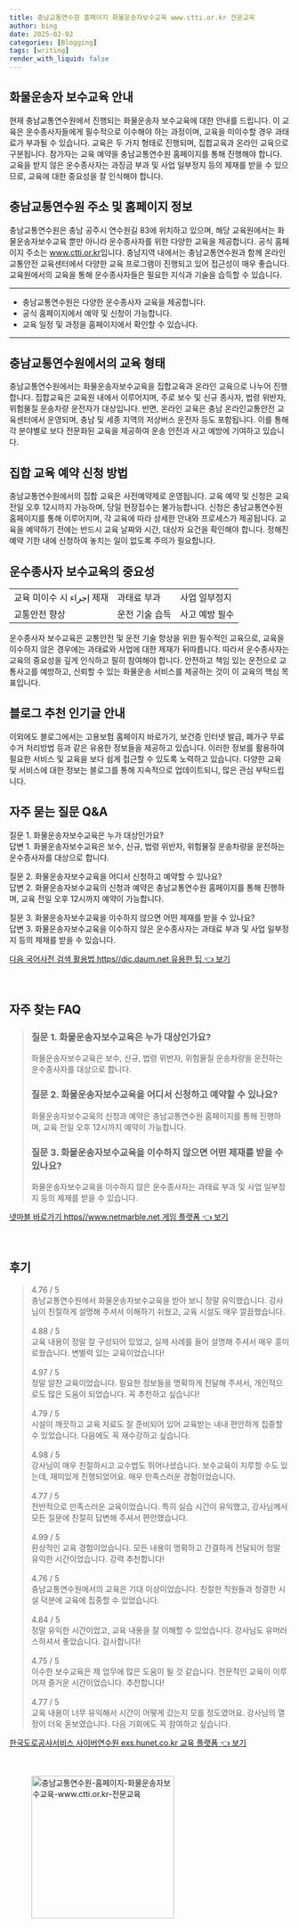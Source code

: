 ```yaml
---
title: 충남교통연수원 홈페이지 화물운송자보수교육 www.ctti.or.kr 전문교육
author: bing
date: 2025-02-02
categories: [Blogging]
tags: [writing]
render_with_liquid: false
---
```



<h2 id='화물운송자보수교육안내'>화물운송자 보수교육 안내</h2>

<p>현재 충남교통연수원에서 진행되는 화물운송자 보수교육에 대한 안내를 드립니다. 이 교육은 운수종사자들에게 필수적으로 이수해야 하는 과정이며, 교육을 미이수할 경우 과태료가 부과될 수 있습니다. 교육은 두 가지 형태로 진행되며, 집합교육과 온라인 교육으로 구분됩니다. 참가자는 교육 예약을 충남교통연수원 홈페이지를 통해 진행해야 합니다. 교육을 받지 않은 운수종사자는 과징금 부과 및 사업 일부정지 등의 제재를 받을 수 있으므로, 교육에 대한 중요성을 잘 인식해야 합니다.</p>

<h2 id='충남교통연수원정보'>충남교통연수원 주소 및 홈페이지 정보</h2>

<p>충남교통연수원은 충남 공주시 연수원길 83에 위치하고 있으며, 해당 교육원에서는 화물운송자보수교육 뿐만 아니라 운수종사자를 위한 다양한 교육을 제공합니다. 공식 홈페이지 주소는 <a href="https://www.ctti.or.kr/">www.ctti.or.kr</a>입니다. 충남지역 내에서는 충남교통연수원과 함께 온라인교통안전 교육센터에서 다양한 교육 프로그램이 진행되고 있어 접근성이 매우 좋습니다. 교육원에서의 교육을 통해 운수종사자들은 필요한 지식과 기술을 습득할 수 있습니다.</p>

<hr />

<ul>
    <li>충남교통연수원은 다양한 운수종사자 교육을 제공합니다.</li>
    <li>공식 홈페이지에서 예약 및 신청이 가능합니다.</li>
    <li>교육 일정 및 과정을 홈페이지에서 확인할 수 있습니다.</li>
</ul>

<hr />

<h2 id='교육형태'>충남교통연수원에서의 교육 형태</h2>

<p>충남교통연수원에서는 화물운송자보수교육을 집합교육과 온라인 교육으로 나누어 진행합니다. 집합교육은 교육원 내에서 이루어지며, 주로 보수 및 신규 종사자, 법령 위반자, 위험물질 운송차량 운전자가 대상입니다. 반면, 온라인 교육은 충남 온라인교통안전 교육센터에서 운영되며, 충남 및 세종 지역의 저상버스 운전자 등도 포함됩니다. 이를 통해 각 분야별로 보다 전문화된 교육을 제공하여 운송 안전과 사고 예방에 기여하고 있습니다.</p>

<h2 id='예약신청방법'>집합 교육 예약 신청 방법</h2>

<p>충남교통연수원에서의 집합 교육은 사전예약제로 운영됩니다. 교육 예약 및 신청은 교육 전일 오후 12시까지 가능하며, 당일 현장접수는 불가능합니다. 신청은 충남교통연수원 홈페이지를 통해 이루어지며, 각 교육에 따라 상세한 안내와 프로세스가 제공됩니다. 교육을 예약하기 전에는 반드시 교육 날짜와 시간, 대상자 요건을 확인해야 합니다. 정해진 예약 기한 내에 신청하여 놓치는 일이 없도록 주의가 필요합니다.</p>

<h2 id='교육중요성'>운수종사자 보수교육의 중요성</h2>

<table>
    <tr>
        <td>교육 미이수 시 إجراء 제재</td>
        <td>과태료 부과</td>
        <td>사업 일부정지</td>
    </tr>
    <tr>
        <td>교통안전 향상</td>
        <td>운전 기술 습득</td>
        <td>사고 예방 필수</td>
    </tr>
</table>

<p>운수종사자 보수교육은 교통안전 및 운전 기술 향상을 위한 필수적인 교육으로, 교육을 이수하지 않은 경우에는 과태료와 사업에 대한 제재가 뒤따릅니다. 따라서 운수종사자는 교육의 중요성을 깊게 인식하고 필히 참여해야 합니다. 안전하고 책임 있는 운전으로 교통사고를 예방하고, 신뢰할 수 있는 화물운송 서비스를 제공하는 것이 이 교육의 핵심 목표입니다.</p>

<h2 id='블로그추천'>블로그 추천 인기글 안내</h2>

<p>이외에도 블로그에서는 고용보험 홈페이지 바로가기, 보건증 인터넷 발급, 폐가구 무료수거 처리방법 등과 같은 유용한 정보들을 제공하고 있습니다. 이러한 정보를 활용하여 필요한 서비스 및 교육을 보다 쉽게 접근할 수 있도록 노력하고 있습니다. 다양한 교육 및 서비스에 대한 정보는 블로그를 통해 지속적으로 업데이트되니, 많은 관심 부탁드립니다.</p>

<h2 id='자주묻는질문'>자주 묻는 질문 Q&A</h2>

<p>질문 1. 화물운송자보수교육은 누가 대상인가요?<br>답변 1. 화물운송자보수교육은 보수, 신규, 법령 위반자, 위험물질 운송차량을 운전하는 운수종사자를 대상으로 합니다.</p>

<p>질문 2. 화물운송자보수교육을 어디서 신청하고 예약할 수 있나요?<br>답변 2. 화물운송자보수교육의 신청과 예약은 충남교통연수원 홈페이지를 통해 진행하며, 교육 전일 오후 12시까지 예약이 가능합니다.</p>

<p>질문 3. 화물운송자보수교육을 이수하지 않으면 어떤 제재를 받을 수 있나요?<br>답변 3. 화물운송자보수교육을 이수하지 않은 운수종사자는 과태료 부과 및 사업 일부정지 등의 제재를 받을 수 있습니다.</p>


<p><a class="click-button" title="다음 국어사전 검색 활용법 https//dic.daum.net 유용한 팁" href="https://aptwhite.github.io/posts/%EB%8B%A4%EC%9D%8C-%EA%B5%AD%EC%96%B4%EC%82%AC%EC%A0%84-%EA%B2%80%EC%83%89-%ED%99%9C%EC%9A%A9%EB%B2%95-httpsdic.daum.net-%EC%9C%A0%EC%9A%A9%ED%95%9C-%ED%8C%81/" rel="dofollow">다음 국어사전 검색 활용법 https//dic.daum.net 유용한 팁 👈 보기</a></p><br>
<h2 id='자주_찾는_FAQ'>자주 찾는 FAQ</h2>
<div itemscope="" itemtype="https://schema.org/FAQPage">
<blockquote>
<div itemscope="" itemprop="mainEntity" itemtype="https://schema.org/Question">
<h3 itemprop="name">질문 1. 화물운송자보수교육은 누가 대상인가요?</h3>
<div itemscope="" itemprop="acceptedAnswer" itemtype="https://schema.org/Answer">
<span itemprop="text">
<p>화물운송자보수교육은 보수, 신규, 법령 위반자, 위험물질 운송차량을 운전하는 운수종사자를 대상으로 합니다.</p>
</span>
</div>
</div>
<div itemscope="" itemprop="mainEntity" itemtype="https://schema.org/Question">
<h3 itemprop="name">질문 2. 화물운송자보수교육을 어디서 신청하고 예약할 수 있나요?</h3>
<div itemscope="" itemprop="acceptedAnswer" itemtype="https://schema.org/Answer">
<span itemprop="text">
<p>화물운송자보수교육의 신청과 예약은 충남교통연수원 홈페이지를 통해 진행하며, 교육 전일 오후 12시까지 예약이 가능합니다.</p>
</span>
</div>
</div>
<div itemscope="" itemprop="mainEntity" itemtype="https://schema.org/Question">
<h3 itemprop="name">질문 3. 화물운송자보수교육을 이수하지 않으면 어떤 제재를 받을 수 있나요?</h3>
<div itemscope="" itemprop="acceptedAnswer" itemtype="https://schema.org/Answer">
<span itemprop="text">
<p>화물운송자보수교육을 이수하지 않은 운수종사자는 과태료 부과 및 사업 일부정지 등의 제재를 받을 수 있습니다.</p>
</span>
</div>
</div>
</blockquote>
</div>
<p><a class="click-button" title="넷마블 바로가기 https//www.netmarble.net 게임 플랫폼" href="https://aptwhite.github.io/posts/%EB%84%B7%EB%A7%88%EB%B8%94-%EB%B0%94%EB%A1%9C%EA%B0%80%EA%B8%B0-httpswww.netmarble.net-%EA%B2%8C%EC%9E%84-%ED%94%8C%EB%9E%AB%ED%8F%BC/" rel="dofollow">넷마블 바로가기 https//www.netmarble.net 게임 플랫폼 👈 보기</a></p><br>
<h2 id='후기'>후기</h2>
<div itemscope itemtype="https://schema.org/Product">
  <blockquote>
  <div itemprop="review" itemscope itemtype="https://schema.org/Review">
      <div itemprop="reviewRating" itemscope itemtype="https://schema.org/Rating"> <span itemprop="ratingValue">4.76</span> / <span itemprop="bestRating">5</span> </div>
      <span itemprop="reviewBody">충남교통연수원에서 화물운송자보수교육을 받아 보니 정말 유익했습니다. 강사님이 친절하게 설명해 주셔서 이해하기 쉬웠고, 교육 시설도 매우 깔끔했습니다.</span>
  </div>
  <br>
  <div itemprop="review" itemscope itemtype="https://schema.org/Review">
      <div itemprop="reviewRating" itemscope itemtype="https://schema.org/Rating"> <span itemprop="ratingValue">4.88</span> / <span itemprop="bestRating">5</span> </div>
      <span itemprop="reviewBody">교육 내용이 정말 잘 구성되어 있었고, 실제 사례를 들어 설명해 주셔서 매우 흥미로웠습니다. 변별력 있는 교육이었습니다!</span>
  </div>
  <br>
  <div itemprop="review" itemscope itemtype="https://schema.org/Review">
      <div itemprop="reviewRating" itemscope itemtype="https://schema.org/Rating"> <span itemprop="ratingValue">4.97</span> / <span itemprop="bestRating">5</span> </div>
      <span itemprop="reviewBody">정말 알찬 교육이었습니다. 필요한 정보들을 명확하게 전달해 주셔서, 개인적으로도 많은 도움이 되었습니다. 꼭 추천하고 싶습니다!</span>
  </div>
  <br>
  <div itemprop="review" itemscope itemtype="https://schema.org/Review">
      <div itemprop="reviewRating" itemscope itemtype="https://schema.org/Rating"> <span itemprop="ratingValue">4.79</span> / <span itemprop="bestRating">5</span> </div>
      <span itemprop="reviewBody">시설이 깨끗하고 교육 자료도 잘 준비되어 있어 교육받는 내내 편안하게 집중할 수 있었습니다. 다음에도 꼭 재수강하고 싶습니다.</span>
  </div>
  <br>
  <div itemprop="review" itemscope itemtype="https://schema.org/Review">
      <div itemprop="reviewRating" itemscope itemtype="https://schema.org/Rating"> <span itemprop="ratingValue">4.98</span> / <span itemprop="bestRating">5</span> </div>
      <span itemprop="reviewBody">강사님이 매우 친절하시고 교수법도 뛰어나셨습니다. 보수교육이 지루할 수도 있는데, 재미있게 진행되었어요. 매우 만족스러운 경험이었습니다.</span>
  </div>
  <br>
  <div itemprop="review" itemscope itemtype="https://schema.org/Review">
      <div itemprop="reviewRating" itemscope itemtype="https://schema.org/Rating"> <span itemprop="ratingValue">4.77</span> / <span itemprop="bestRating">5</span> </div>
      <span itemprop="reviewBody">전반적으로 만족스러운 교육이었습니다. 특히 실습 시간이 유익했고, 강사님께서 모든 질문에 친절히 답변해 주셔서 편안했습니다.</span>
  </div>
  <br>
  <div itemprop="review" itemscope itemtype="https://schema.org/Review">
      <div itemprop="reviewRating" itemscope itemtype="https://schema.org/Rating"> <span itemprop="ratingValue">4.99</span> / <span itemprop="bestRating">5</span> </div>
      <span itemprop="reviewBody">환상적인 교육 경험이었습니다. 모든 내용이 명확하고 간결하게 전달되어 정말 유익한 시간이었습니다. 강력 추천합니다!</span>
  </div>
  <br>
  <div itemprop="review" itemscope itemtype="https://schema.org/Review">
      <div itemprop="reviewRating" itemscope itemtype="https://schema.org/Rating"> <span itemprop="ratingValue">4.76</span> / <span itemprop="bestRating">5</span> </div>
      <span itemprop="reviewBody">충남교통연수원에서의 교육은 기대 이상이었습니다. 친절한 직원들과 청결한 시설 덕분에 교육에 집중할 수 있었습니다.</span>
  </div>
  <br>
  <div itemprop="review" itemscope itemtype="https://schema.org/Review">
      <div itemprop="reviewRating" itemscope itemtype="https://schema.org/Rating"> <span itemprop="ratingValue">4.84</span> / <span itemprop="bestRating">5</span> </div>
      <span itemprop="reviewBody">정말 유익한 시간이었고, 교육 내용을 잘 이해할 수 있었습니다. 강사님도 유머러스하셔서 좋았습니다. 감사합니다!</span>
  </div>
  <br>
  <div itemprop="review" itemscope itemtype="https://schema.org/Review">
      <div itemprop="reviewRating" itemscope itemtype="https://schema.org/Rating"> <span itemprop="ratingValue">4.75</span> / <span itemprop="bestRating">5</span> </div>
      <span itemprop="reviewBody">이수한 보수교육은 제 업무에 많은 도움이 될 것 같습니다. 전문적인 교육이 이루어져 즐거운 시간이었습니다. 추천합니다!</span>
  </div>
  <br>
  <div itemprop="review" itemscope itemtype="https://schema.org/Review">
      <div itemprop="reviewRating" itemscope itemtype="https://schema.org/Rating"> <span itemprop="ratingValue">4.77</span> / <span itemprop="bestRating">5</span> </div>
      <span itemprop="reviewBody">교육 내용이 너무 유익해서 시간이 어떻게 갔는지 모를 정도였어요. 강사님의 열정이 더욱 돋보였습니다. 다음 기회에도 꼭 참여하고 싶습니다.</span>
  </div>
  </blockquote>
</div>
<p><a class="click-button" title="한국도로공사서비스 사이버연수원 exs.hunet.co.kr 교육 플랫폼" href="https://aptwhite.github.io/posts/%ED%95%9C%EA%B5%AD%EB%8F%84%EB%A1%9C%EA%B3%B5%EC%82%AC%EC%84%9C%EB%B9%84%EC%8A%A4-%EC%82%AC%EC%9D%B4%EB%B2%84%EC%97%B0%EC%88%98%EC%9B%90-exs.hunet.co.kr-%EA%B5%90%EC%9C%A1-%ED%94%8C%EB%9E%AB%ED%8F%BC/" rel="dofollow">한국도로공사서비스 사이버연수원 exs.hunet.co.kr 교육 플랫폼 👈 보기</a></p><br>
<figure class="image"><img src="https://aptwhite.github.io/assets/img/thumbnail/충남교통연수원-홈페이지-화물운송자보수교육-www.ctti.or.kr-전문교육.webp" alt="충남교통연수원-홈페이지-화물운송자보수교육-www.ctti.or.kr-전문교육" width="256" height="256"></figure>